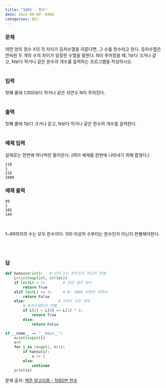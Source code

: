 ```yaml
---
title: "1065 - 한수"
date: 2022-08-09 -0400
categories: BOJ
---
```


### 문제

어떤 양의 정수 X의 각 자리가 등차수열을 이룬다면, 그 수를 한수라고 한다. 등차수열은 연속된 두 개의 수의 차이가 일정한 수열을 말한다. N이 주어졌을 때, 1보다 크거나 같고, N보다 작거나 같은 한수의 개수를 출력하는 프로그램을 작성하시오. 
<br/><br/>

### 입력

첫째 줄에 1,000보다 작거나 같은 자연수 N이 주어진다.
<br/><br/>

### 출력

첫째 줄에 1보다 크거나 같고, N보다 작거나 같은 한수의 개수를 출력한다.
<br/><br/>

### 예제 입력
실제로는 한번에 하나씩만 들어온다.
(여러 예제를 한번에 나타내기 위해 합쳤다.)
```
110
1
210
1000
```

### 예제 출력
```
99
1
105
144
```
<br/>

1~99까지의 수는 모두 한수이다. 100 이상의 수부터는 한수인지 아닌지 판별해야한다.

<br/><br/>
### 답

```python
def hansu(n:int):   # 인자 n이 한수인지 아닌지 판별
    L=list(map(int, str(n)))
    if len(L) < 3:        # 모든 경우 한수
        return True
    elif len(L) == 4:     # N: 1000 이하인 자연수
        return False
    else:               # 3자리 수인 경우
        # 등차수열인지 판별
        if L[2] + L[0] == L[1] * 2:
            return True
        else:
            return False

if __name__ == "__main__":
    n=int(input())
    x=0
    for i in range(1, n+1):
        if hansu(i):
            x += 1
        else:
            continue
    print(x)
```

문제 출처: [백준 알고리즘 - 1065번 한수][boj-algo]

[boj-algo]: https://www.acmicpc.net/problem/1065